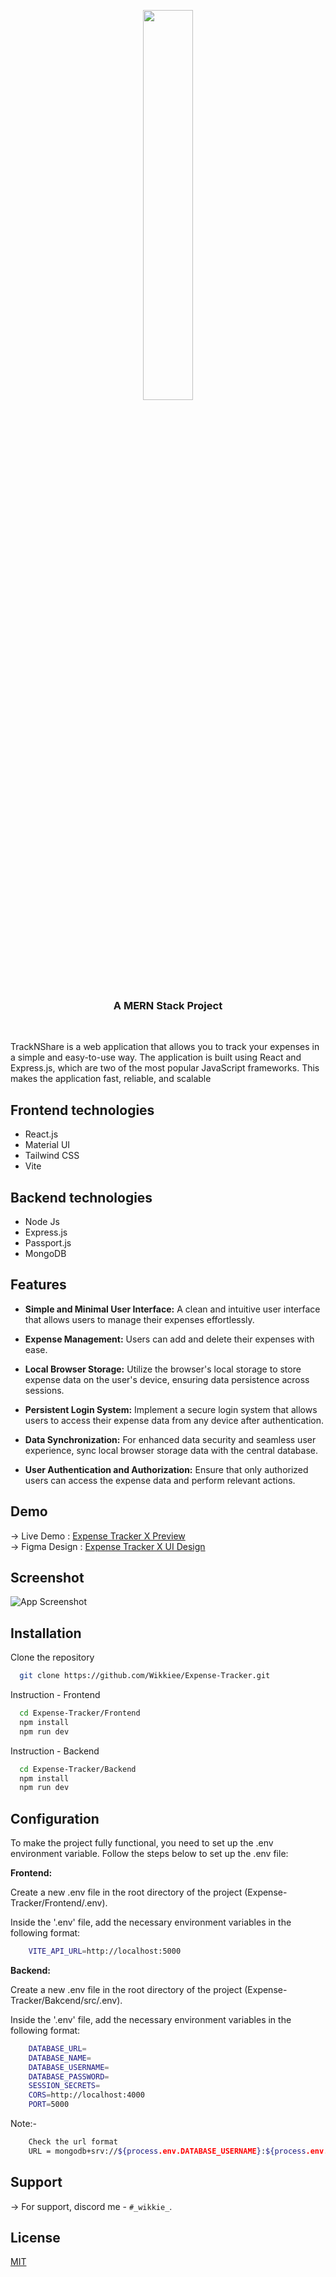 <div align="center">
  <p>
      <img width="40%" src="https://i.imgur.com/bF9YAEu.png">
  </p>
  <b><h3>A MERN Stack Project</h3></b>
</div>
<br>

TrackNShare is a web application that allows you to track your expenses in a simple and easy-to-use 
way. The application is built using React and Express.js, which are two of the most popular JavaScript 
frameworks. This makes the application fast, reliable, and scalable


## Frontend technologies 
- React.js
- Material UI
- Tailwind CSS
- Vite 
## Backend technologies 
- Node Js
- Express.js
- Passport.js
- MongoDB 
## Features

- **Simple and Minimal User Interface:** A clean and intuitive user interface that allows users to manage their expenses effortlessly.

- **Expense Management:** Users can add and delete their expenses with ease.

- **Local Browser Storage:** Utilize the browser's local storage to store expense data on the user's device, ensuring data persistence across sessions.

- **Persistent Login System:** Implement a secure login system that allows users to access their expense data from any device after authentication.

- **Data Synchronization:** For enhanced data security and seamless user experience, sync local browser storage data with the central database.

- **User Authentication and Authorization:** Ensure that only authorized users can access the expense data and perform relevant actions.



## Demo
-> Live Demo : <a href="https://expense-tracker-wikkie.vercel.app"> Expense Tracker X Preview</a> <br>
-> Figma Design : <a href="https://www.figma.com/file/GzRU26lYc4s1BrRkyhyfOX/Expense---Tracker?type=design&node-id=0%3A1&mode=design&t=9qBRGq2LOnlIxA9N-1"> Expense Tracker X UI Design</a>
## Screenshot

![App Screenshot](https://i.imgur.com/bw5D9EO.png)

## Installation
Clone the repository
```bash
  git clone https://github.com/Wikkiee/Expense-Tracker.git
```

Instruction - Frontend

```bash
  cd Expense-Tracker/Frontend
  npm install
  npm run dev
```
Instruction - Backend

```bash
  cd Expense-Tracker/Backend
  npm install
  npm run dev
```
    
## Configuration

To make the project fully functional, you need to set up the .env environment variable. Follow the steps below to set up the .env file:

**Frontend:** 

Create a new .env file in the root directory of the project (Expense-Tracker/Frontend/.env).

Inside the '.env' file, add the necessary environment variables in the following format:

```bash
    VITE_API_URL=http://localhost:5000
```

**Backend:** 

Create a new .env file in the root directory of the project (Expense-Tracker/Bakcend/src/.env).

Inside the '.env' file, add the necessary environment variables in the following format:

```bash
    DATABASE_URL=
    DATABASE_NAME=
    DATABASE_USERNAME=
    DATABASE_PASSWORD=
    SESSION_SECRETS=
    CORS=http://localhost:4000
    PORT=5000
```
Note:-
```bash
    Check the url format
    URL = mongodb+srv://${process.env.DATABASE_USERNAME}:${process.env.DATABASE_PASSWORD}@${process.env.DATABASE_URL}/?retryWrites=true&w=majority
```
## Support

-> For support, discord me - `#_wikkie_`.


## License

[MIT](https://choosealicense.com/licenses/mit/)

